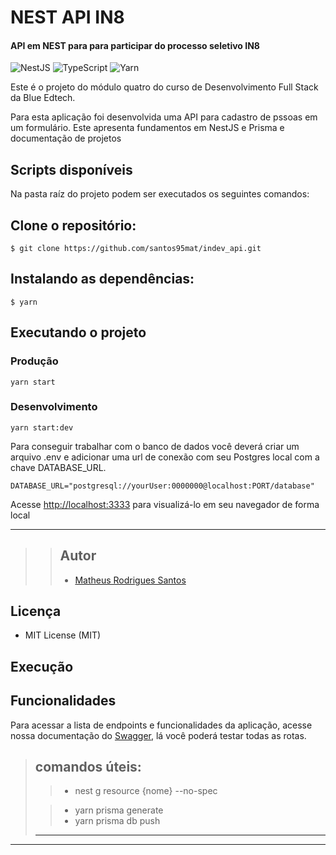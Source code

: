 # NEST API IN8

#### API em NEST para para participar do processo seletivo IN8

![NestJS](https://img.shields.io/badge/nestjs-%23E0234E.svg?style=for-the-badge&logo=nestjs&logoColor=white)
![TypeScript](https://img.shields.io/badge/typescript-%23007ACC.svg?style=for-the-badge&logo=typescript&logoColor=white)
![Yarn](https://img.shields.io/badge/yarn-%232C8EBB.svg?style=for-the-badge&logo=yarn&logoColor=white)

Este é o projeto do módulo quatro do curso de Desenvolvimento Full Stack da Blue Edtech.

Para esta aplicação foi desenvolvida uma API para cadastro de pssoas em um formulário.
Este apresenta fundamentos em NestJS e Prisma e documentação de projetos

## Scripts disponíveis

Na pasta raíz do projeto podem ser executados os seguintes comandos:

## Clone o repositório:

```
$ git clone https://github.com/santos95mat/indev_api.git
```

## Instalando as dependências:

```
$ yarn
```

## Executando o projeto

### Produção

```
yarn start
```

### Desenvolvimento

```
yarn start:dev
```



Para conseguir trabalhar com o banco de dados você deverá criar um arquivo .env e adicionar uma url de conexão com seu Postgres local com a chave DATABASE_URL.

```
DATABASE_URL="postgresql://yourUser:0000000@localhost:PORT/database"
```


Acesse [http://localhost:3333](http://localhost:3333) para visualizá-lo em seu navegador de forma local

---
>
>> ## Autor
>>
>>- [Matheus Rodrigues Santos](https://github.com/santos95mat)

## Licença

- MIT License (MIT)


## Execução


## Funcionalidades

Para acessar a lista de endpoints e funcionalidades da aplicação, acesse nossa documentação do [Swagger](https://bluem4nest-production.up.railway.app), lá você poderá testar todas as rotas.

> ## comandos úteis:
>
> > - nest g resource {nome} --no-spec
>
> > - yarn prisma generate
> > - yarn prisma db push
>
> ---

---
